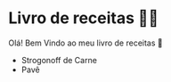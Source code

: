 # Livro de receitas :man_cook:

Olá! Bem Vindo ao meu livro de receitas :wave:

- Strogonoff de Carne
- Pavê